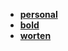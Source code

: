 <!-- _navbar.md -->

* [**personal**](/personal/ "personal")
* [**bold**](/bold/ "bold")
* [**worten**](/worten/ "worten")